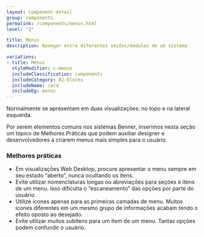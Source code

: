 ```yaml
---
layout: component-detail
group: components
permalink: /components/menus.html
level: "2"

title: Menus
description: Navegar entre diferentes seções/módulos de um sistema

variations:
- title: Menus
  styleModifier: c-menus
  includeClassification: components
  includeCategory: 02-blocks
  includeName: card
  includeEg: menus
---
```


Normalmente se apresentam em duas visualizações: no topo e na lateral esquerda.

Por serem elementos comuns nos sistemas Benner, inserimos nesta seção um tópico de Melhores Práticas que podem auxiliar designer e desenvolvedores a criarem menus mais simples para o usuário.

### Melhores práticas
- Em visualizações Web Desktop, procure apresentar o menu sempre em seu estado “aberto”, nunca ocultando os itens.
- Evite utilizar nomenclaturas longas ou abreviações para seções e itens de um menu. Isso dificulta o “escaneamento” das opções por parte do usuário.
- Utilize ícones apenas para as primeiras camadas de menu. Muitos ícones diferentes em um mesmo grupo de informações acabam tendo o efeito oposto ao desejado.
- Evite utilizar muitos subitens para um item de um menu. Tantas opções podem confundir o usuário.
